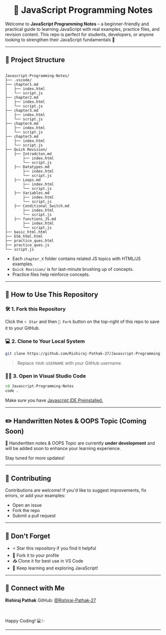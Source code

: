 <h1 align="center">📘 JavaScript Programming Notes</h1>

Welcome to **JavaScript Programming Notes** – a beginner-friendly and practical guide to learning JavaScript with real examples, practice files, and revision content. This repo is perfect for students, developers, or anyone looking to strengthen their JavaScript fundamentals 🚀

---



## 📂 Project Structure

```

Javascript-Programming-Notes/
├── .vscode/
├── chapter1.md
│   ├── index.html
│   └── script.js
├── chapter2.md
│   ├── index.html
│   └── script.js
├── chapter3.md
│   ├── index.html
│   └── script.js
├── chapter4.md
│   ├── index.html
│   └── script.js
├── chapter5.md
│   ├── index.html
│   └── script.js
├── Quick Revision/
│   ├── Introdcton.md
│       ├── index.html
│       └── script.js
│   ├── Datatypes.md
│       ├── index.html
│       └── script.js
│   ├── Loops.md
│       ├── index.html
│       └── script.js
│   ├── Variables.md
│       ├── index.html
│       └── script.js
│   ├── Conditional_Switch.md
│       ├── index.html
│       └── script.js
│   ├── functions_JS.md
│       ├── index.html
│       └── script.js
├── basic_html.html
├── ES6_html.html
├── practice_ques.html
├── practice_ques.js
└── script.js

````

- Each `chapter_X` folder contains related JS topics with HTML/JS examples.
- `Quick Revision/` is for last-minute brushing up of concepts.
- Practice files help reinforce concepts.

---

## 🚀 How to Use This Repository

### 🛠️ 1. Fork this Repository

Click the `⭐ Star` and then `🍴 Fork` button on the top-right of this repo to save it to your GitHub.

### 💻 2. Clone to Your Local System

```bash
git clone https://github.com/Rishiraj-Pathak-27/Javascript-Programming-Notes.git
````

> Replace `YOUR-USERNAME` with your GitHub username.

### 🧑‍💻 3. Open in Visual Studio Code

```bash
cd Javascript-Programming-Notes
code .
```

Make sure you have [Javascript IDE Preinstalled.](https://code.visualstudio.com/)

---

## ✏️ Handwritten Notes & OOPS Topic (Coming Soon)

📝 Handwritten notes & OOPS Topic are currently **under development** and will be added soon to enhance your learning experience.

Stay tuned for more updates!

---

## 🤝 Contributing

Contributions are welcome!
If you'd like to suggest improvements, fix errors, or add your examples:

* Open an issue
* Fork the repo
* Submit a pull request

---

## 📌 Don't Forget

* ⭐ Star this repository if you find it helpful
* 🍴 Fork it to your profile
* 📥 Clone it for best use in VS Code
* 🧠 Keep learning and exploring JavaScript!

---

## 📧 Connect with Me <br>

**Rishiraj Pathak**
GitHub: [@Rishiraj-Pathak-27](https://github.com/Rishiraj-Pathak-27) <br><br><br>



Happy Coding! 💻✨

---


